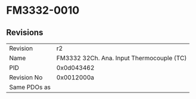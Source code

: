 # FM3332-0010

## Revisions
<table>
<tr>
<td>Revision</td>
<td>r2</td>
</tr>
<tr>
<td>Name</td>
<td>FM3332 32Ch. Ana. Input Thermocouple (TC)</td>
</tr>
<tr>
<td>PID</td>
<td>0x0d043462</td>
</tr>
<tr>
<td>Revision No</td>
<td>0x0012000a</td>
</tr>
<tr>
<td>Same PDOs as</td>
<td></td>
</tr>
</table>

